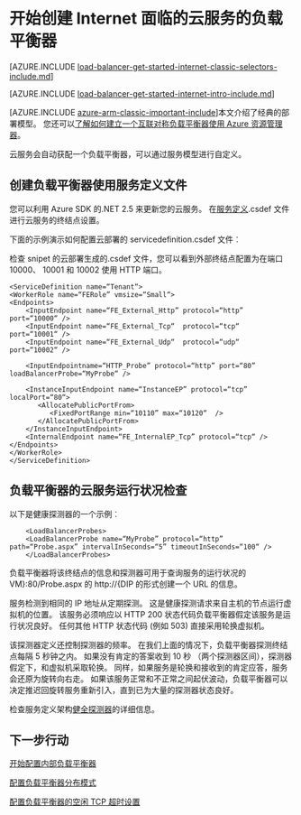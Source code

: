 <properties
   pageTitle="开始创建面向云服务的典型部署模型使用负载平衡器 Internet |Microsoft Azure"
   description="了解如何建立一个互联朝云服务的典型部署模型中的负载平衡器"
   services="load-balancer"
   documentationCenter="na"
   authors="sdwheeler"
   manager="carmonm"
   editor=""
   tags="azure-service-management"
/>
<tags
   ms.service="load-balancer"
   ms.devlang="na"
   ms.topic="get-started-article"
   ms.tgt_pltfrm="na"
   ms.workload="infrastructure-services"
   ms.date="03/17/2016"
   ms.author="sewhee" />

# <a name="get-started-creating-an-internet-facing-load-balancer-for-cloud-services"></a>开始创建 Internet 面临的云服务的负载平衡器

[AZURE.INCLUDE [load-balancer-get-started-internet-classic-selectors-include.md](../../includes/load-balancer-get-started-internet-classic-selectors-include.md)]

[AZURE.INCLUDE [load-balancer-get-started-internet-intro-include.md](../../includes/load-balancer-get-started-internet-intro-include.md)]

[AZURE.INCLUDE [azure-arm-classic-important-include](../../includes/azure-arm-classic-important-include.md)]本文介绍了经典的部署模型。 您还可以[了解如何建立一个互联对称负载平衡器使用 Azure 资源管理器](load-balancer-get-started-internet-arm-cli.md)。

云服务会自动获配一个负载平衡器，可以通过服务模型进行自定义。

## <a name="create-a-load-balancer-using-the-service-definition-file"></a>创建负载平衡器使用服务定义文件

您可以利用 Azure SDK 的.NET 2.5 来更新您的云服务。 在[服务定义](https://msdn.microsoft.com/library/azure/gg557553.aspx).csdef 文件进行云服务的终结点设置。

下面的示例演示如何配置云部署的 servicedefinition.csdef 文件︰

检查 snipet 的云部署生成的.csdef 文件，您可以看到外部终结点配置为在端口 10000、 10001 和 10002 使用 HTTP 端口。


    <ServiceDefinition name=“Tenant“>
    <WorkerRole name=“FERole” vmsize=“Small“>
    <Endpoints>
        <InputEndpoint name=“FE_External_Http” protocol=“http” port=“10000“ />
        <InputEndpoint name=“FE_External_Tcp“  protocol=“tcp“  port=“10001“ />
        <InputEndpoint name=“FE_External_Udp“  protocol=“udp“  port=“10002“ />

        <InputEndpointname=“HTTP_Probe” protocol=“http” port=“80” loadBalancerProbe=“MyProbe“ />

        <InstanceInputEndpoint name=“InstanceEP” protocol=“tcp” localPort=“80“>
           <AllocatePublicPortFrom>
              <FixedPortRange min=“10110” max=“10120“  />
           </AllocatePublicPortFrom>
        </InstanceInputEndpoint>
        <InternalEndpoint name=“FE_InternalEP_Tcp” protocol=“tcp“ />
    </Endpoints>
    </WorkerRole>
    </ServiceDefinition>




## <a name="check-load-balancer-health-status-for-cloud-services"></a>负载平衡器的云服务运行状况检查


以下是健康探测器的一个示例︰

        <LoadBalancerProbes>
        <LoadBalancerProbe name=“MyProbe” protocol=“http” path=“Probe.aspx” intervalInSeconds=“5” timeoutInSeconds=“100“ />
        </LoadBalancerProbes>

负载平衡器将该终结点的信息和探测器可用于查询服务的运行状况的 VM}:80/Probe.aspx 的 http://{DIP 的形式创建一个 URL 的信息。

服务检测到相同的 IP 地址从定期探测。 这是健康探测请求来自主机的节点运行虚拟机的位置。
该服务必须响应以 HTTP 200 状态代码负载平衡器假定该服务是运行状况良好。 任何其他 HTTP 状态代码 (例如 503) 直接采用轮换虚拟机。

该探测器定义还控制探测器的频率。 在我们上面的情况下，负载平衡器探测终结点每隔 5 秒钟之内。 如果没有肯定的答案收到 10 秒 （两个探测器区间），探测器假定下，和虚拟机采取轮换。 同样，如果服务是轮换和接收到的肯定应答，服务会还原为旋转向右走。 如果该服务正常和不正常之间起伏波动，负载平衡器可以决定推迟回旋转服务重新引入，直到已为大量的探测器状态良好。

检查服务定义架构[健全探测器](https://msdn.microsoft.com/library/azure/jj151530.aspx)的详细信息。

## <a name="next-steps"></a>下一步行动

[开始配置内部负载平衡器](load-balancer-get-started-ilb-arm-ps.md)

[配置负载平衡器分布模式](load-balancer-distribution-mode.md)

[配置负载平衡器的空闲 TCP 超时设置](load-balancer-tcp-idle-timeout.md)

